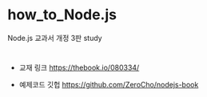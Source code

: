 # how_to_Node.js
Node.js 교과서 개정 3판 study

#
- 교재 링크 
https://thebook.io/080334/ 

- 예제코드 깃헙 
https://github.com/ZeroCho/nodejs-book 
